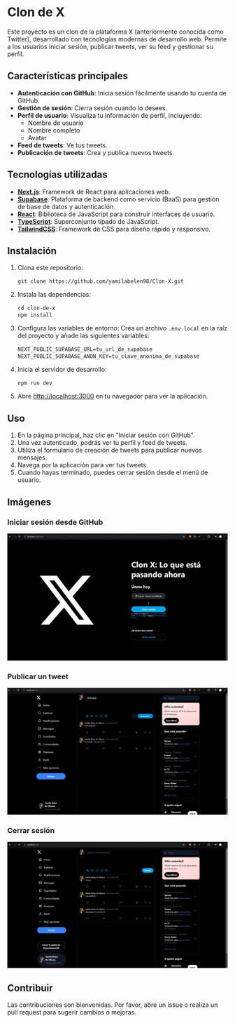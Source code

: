# Clon de X

Este proyecto es un clon de la plataforma X (anteriormente conocida como Twitter), desarrollado con tecnologías modernas de desarrollo web. Permite a los usuarios iniciar sesión, publicar tweets, ver su feed y gestionar su perfil.

## Características principales

- **Autenticación con GitHub**: Inicia sesión fácilmente usando tu cuenta de GitHub.
- **Gestión de sesión**: Cierra sesión cuando lo desees.
- **Perfil de usuario**: Visualiza tu información de perfil, incluyendo:
  - Nombre de usuario
  - Nombre completo
  - Avatar
- **Feed de tweets**: Ve tus tweets.
- **Publicación de tweets**: Crea y publica nuevos tweets.

## Tecnologías utilizadas

- **[Next.js](https://nextjs.org/)**: Framework de React para aplicaciones web.
- **[Supabase](https://supabase.io/)**: Plataforma de backend como servicio (BaaS) para gestión de base de datos y autenticación.
- **[React](https://reactjs.org/)**: Biblioteca de JavaScript para construir interfaces de usuario.
- **[TypeScript](https://www.typescriptlang.org/)**: Superconjunto tipado de JavaScript.
- **[TailwindCSS](https://tailwindcss.com/)**: Framework de CSS para diseño rápido y responsivo.

## Instalación

1. Clona este repositorio:

   ```
   git clone https://github.com/yamilabelen98/Clon-X.git
   ```

2. Instala las dependencias:

   ```
   cd clon-de-x
   npm install
   ```

3. Configura las variables de entorno:
   Crea un archivo `.env.local` en la raíz del proyecto y añade las siguientes variables:

   ```
   NEXT_PUBLIC_SUPABASE_URL=tu_url_de_supabase
   NEXT_PUBLIC_SUPABASE_ANON_KEY=tu_clave_anonima_de_supabase
   ```

4. Inicia el servidor de desarrollo:

   ```
   npm run dev
   ```

5. Abre [http://localhost:3000](http://localhost:3000) en tu navegador para ver la aplicación.

## Uso

1. En la página principal, haz clic en "Iniciar sesión con GitHub".
2. Una vez autenticado, podrás ver tu perfil y feed de tweets.
3. Utiliza el formulario de creación de tweets para publicar nuevos mensajes.
4. Navega por la aplicación para ver tus tweets.
5. Cuando hayas terminado, puedes cerrar sesión desde el menú de usuario.

## Imágenes

### Iniciar sesión desde GitHub

![Iniciar sesión desde GitHub](./src/app/Img/inicio_de_sesion.png)

### Publicar un tweet

![Publicar un tweet](./src/app/Img/posteos.png)

### Cerrar sesión

![Cerrar sesión](./src/app/Img/cerrar%20_sesion.png)

## Contribuir

Las contribuciones son bienvenidas. Por favor, abre un issue o realiza un pull request para sugerir cambios o mejoras.
